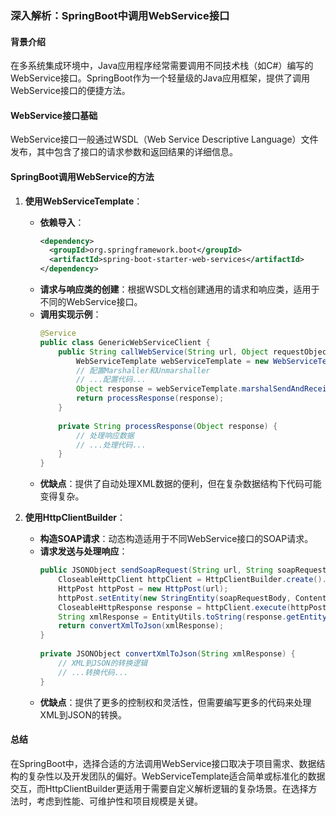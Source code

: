 ### 深入解析：SpringBoot中调用WebService接口

#### 背景介绍
在多系统集成环境中，Java应用程序经常需要调用不同技术栈（如C#）编写的WebService接口。SpringBoot作为一个轻量级的Java应用框架，提供了调用WebService接口的便捷方法。

#### WebService接口基础
WebService接口一般通过WSDL（Web Service Descriptive Language）文件发布，其中包含了接口的请求参数和返回结果的详细信息。

#### SpringBoot调用WebService的方法

1. **使用WebServiceTemplate**：
    - **依赖导入**：
      ```xml
      <dependency>
        <groupId>org.springframework.boot</groupId>
        <artifactId>spring-boot-starter-web-services</artifactId>
      </dependency>
      ```
    - **请求与响应类的创建**：根据WSDL文档创建通用的请求和响应类，适用于不同的WebService接口。
    - **调用实现示例**：
      ```java
      @Service
      public class GenericWebServiceClient {
          public String callWebService(String url, Object requestObject) {
              WebServiceTemplate webServiceTemplate = new WebServiceTemplate();
              // 配置Marshaller和Unmarshaller
              // ...配置代码...
              Object response = webServiceTemplate.marshalSendAndReceive(url, requestObject);
              return processResponse(response);
          }
 
          private String processResponse(Object response) {
              // 处理响应数据
              // ...处理代码...
          }
      }
      ```
    - **优缺点**：提供了自动处理XML数据的便利，但在复杂数据结构下代码可能变得复杂。

2. **使用HttpClientBuilder**：
    - **构造SOAP请求**：动态构造适用于不同WebService接口的SOAP请求。
    - **请求发送与处理响应**：
      ```java
      public JSONObject sendSoapRequest(String url, String soapRequestBody) {
          CloseableHttpClient httpClient = HttpClientBuilder.create().build();
          HttpPost httpPost = new HttpPost(url);
          httpPost.setEntity(new StringEntity(soapRequestBody, ContentType.TEXT_XML));
          CloseableHttpResponse response = httpClient.execute(httpPost);
          String xmlResponse = EntityUtils.toString(response.getEntity());
          return convertXmlToJson(xmlResponse);
      }
 
      private JSONObject convertXmlToJson(String xmlResponse) {
          // XML到JSON的转换逻辑
          // ...转换代码...
      }
      ```
    - **优缺点**：提供了更多的控制权和灵活性，但需要编写更多的代码来处理XML到JSON的转换。

#### 总结
在SpringBoot中，选择合适的方法调用WebService接口取决于项目需求、数据结构的复杂性以及开发团队的偏好。WebServiceTemplate适合简单或标准化的数据交互，而HttpClientBuilder更适用于需要自定义解析逻辑的复杂场景。在选择方法时，考虑到性能、可维护性和项目规模是关键。